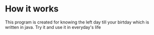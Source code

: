 # How it works
This program is created for knowing the left day till your birtday which is written in java. Try it and use it in everyday's life